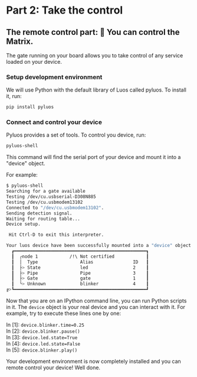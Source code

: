 # Part 2: Take the control

## The remote control part: 💊 You can control the Matrix.

The gate running on your board allows you to take control of any service loaded on your device.

### Setup development environment

We will use Python with the default library of Luos called pyluos.
To install it, run:

```bash
pip install pyluos
```

### Connect and control your device

Pyluos provides a set of tools. To control you device, run:

```bash
pyluos-shell
```

This command will find the serial port of your device and mount it into a "device" object.

For example:

```bash
$ pyluos-shell
Searching for a gate available
Testing /dev/cu.usbserial-D308N885
Testing /dev/cu.usbmodem13102
Connected to "/dev/cu.usbmodem13102".
Sending detection signal.
Waiting for routing table...
Device setup.

 Hit Ctrl-D to exit this interpreter.

Your luos device have been successfully mounted into a "device" object:
  ┏━━━━━━━━━━━━━━━━━━━━━━━━━━━━━━━━━━━━━━━━━━━━━━━━━━┓
  ┃  ╭node 1            /!\ Not certified            ┃
  ┃  │  Type                Alias               ID   ┃
  ┃  ├> State               led                 2    ┃
  ┃  ├> Pipe                Pipe                3    ┃
  ┃  ├> Gate                gate                1    ┃
  ┃  ╰> Unknown             blinker             4    ┃
╔>┗━━━━━━━━━━━━━━━━━━━━━━━━━━━━━━━━━━━━━━━━━━━━━━━━━━┛

```

Now that you are on an IPython command line, you can run Python scripts in it.
The `device` object is your real device and you can interact with it. For example, try to execute these lines one by one:

In \[1\]: `device.blinker.time=0.25`  
In \[2\]: `device.blinker.pause()`  
In \[3\]: `device.led.state=True`  
In \[4\]: `device.led.state=False`  
In \[5\]: `device.blinker.play()`  


Your development environment is now completely installed and you can remote control your device! Well done.
